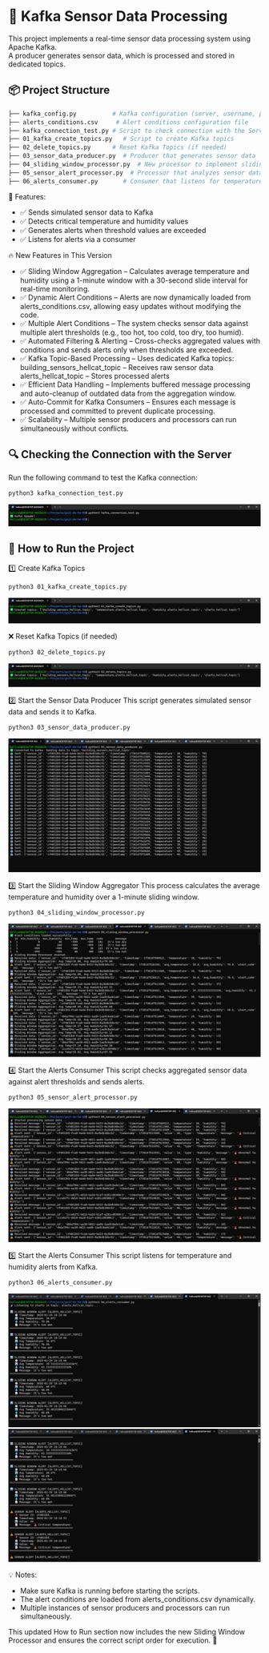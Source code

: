 # 🚀 Kafka Sensor Data Processing

This project implements a real-time sensor data processing system using Apache Kafka.  
A producer generates sensor data, which is processed and stored in dedicated topics.

## 📦 **Project Structure**
```bash
├── kafka_config.py          # Kafka configuration (server, username, password)
├── alerts_conditions.csv     # Alert conditions configuration file
├── kafka_connection_test.py # Script to check connection with the Server
├── 01_kafka_create_topics.py   # Script to create Kafka topics
├── 02_delete_topics.py      # Reset Kafka Topics (if needed)
├── 03_sensor_data_producer.py  # Producer that generates sensor data
├── 04_sliding_window_processor.py  # New processor to implement sliding window and generate alerts
├── 05_sensor_alert_processor.py  # Processor that analyzes sensor data and generates alerts
├── 06_alerts_consumer.py       # Consumer that listens for temperature and humidity alerts
```


📌 Features:

- ✅ Sends simulated sensor data to Kafka
- ✅ Detects critical temperature and humidity values
- ✅ Generates alerts when threshold values are exceeded
- ✅ Listens for alerts via a consumer

🔥 New Features in This Version
- ✅ Sliding Window Aggregation – Calculates average temperature and humidity using a 1-minute window with a 30-second slide interval for real-time monitoring.
- ✅ Dynamic Alert Conditions – Alerts are now dynamically loaded from alerts_conditions.csv, allowing easy updates without modifying the code.
- ✅ Multiple Alert Conditions – The system checks sensor data against multiple alert thresholds (e.g., too hot, too cold, too dry, too humid).
- ✅ Automated Filtering & Alerting – Cross-checks aggregated values with conditions and sends alerts only when thresholds are exceeded.
- ✅ Kafka Topic-Based Processing – Uses dedicated Kafka topics:
building_sensors_hellcat_topic – Receives raw sensor data
alerts_hellcat_topic – Stores processed alerts
- ✅ Efficient Data Handling – Implements buffered message processing and auto-cleanup of outdated data from the aggregation window.
- ✅ Auto-Commit for Kafka Consumers – Ensures each message is processed and committed to prevent duplicate processing.
- ✅ Scalability – Multiple sensor producers and processors can run simultaneously without conflicts.

## 🔍 Checking the Connection with the Server

Run the following command to test the Kafka connection:
``` bash
python3 kafka_connection_test.py
```

![Description of Image](assets/kafka_connection_test.png)

## 🚀 How to Run the Project

1️⃣ Create Kafka Topics

``` bash
python3 01_kafka_create_topics.py
```
![Description of Image](assets/01_kafka_create_topics.png)

❌ Reset Kafka Topics (if needed)

``` bash
python3 02_delete_topics.py
```
![Description of Image](assets/02_delete_topics.png)

2️⃣ Start the Sensor Data Producer
This script generates simulated sensor data and sends it to Kafka.

``` bash
python3 03_sensor_data_producer.py
```
![Description of Image](assets/03_sensor_data_producer.png)

3️⃣ Start the Sliding Window Aggregator
This process calculates the average temperature and humidity over a 1-minute sliding window.

``` bash
python3 04_sliding_window_processor.py

```
![Description of Image](assets/04_sliding_window_processor.png)

4️⃣ Start the Alerts Consumer
This script checks aggregated sensor data against alert thresholds and sends alerts.

``` bash
python3 05_sensor_alert_processor.py
```
![Description of Image](assets/05_sensor_alert_processor.png)

5️⃣ Start the Alerts Consumer
This script listens for temperature and humidity alerts from Kafka.

``` bash
python3 06_alerts_consumer.py
```
![Description of Image](assets/06_alerts_consumer_1.png)
![Description of Image](assets/06_alerts_consumer_2.png)

💡 Notes:

- Make sure Kafka is running before starting the scripts.
- The alert conditions are loaded from alerts_conditions.csv dynamically.
- Multiple instances of sensor producers and processors can run simultaneously.

This updated How to Run section now includes the new Sliding Window Processor and ensures the correct script order for execution. 🚀